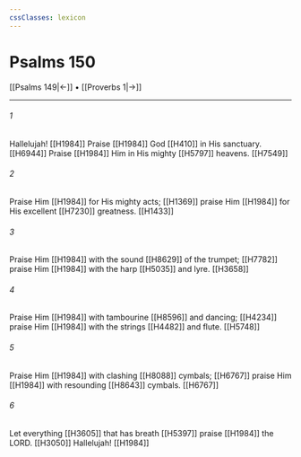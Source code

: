 ```yaml
---
cssClasses: lexicon
---
```


# Psalms 150

[[Psalms 149|←]] • [[Proverbs 1|→]]

---

###### 1
Hallelujah! [[H1984]] Praise [[H1984]] God [[H410]] in His sanctuary. [[H6944]] Praise [[H1984]] Him in His mighty [[H5797]] heavens. [[H7549]]

###### 2
Praise Him [[H1984]] for His mighty acts; [[H1369]] praise Him [[H1984]] for His excellent [[H7230]] greatness. [[H1433]]

###### 3
Praise Him [[H1984]] with the sound [[H8629]] of the trumpet; [[H7782]] praise Him [[H1984]] with the harp [[H5035]] and lyre. [[H3658]]

###### 4
Praise Him [[H1984]] with tambourine [[H8596]] and dancing; [[H4234]] praise Him [[H1984]] with the strings [[H4482]] and flute. [[H5748]]

###### 5
Praise Him [[H1984]] with clashing [[H8088]] cymbals; [[H6767]] praise Him [[H1984]] with resounding [[H8643]] cymbals. [[H6767]]

###### 6
Let everything [[H3605]] that has breath [[H5397]] praise [[H1984]] the LORD. [[H3050]] Hallelujah! [[H1984]]

